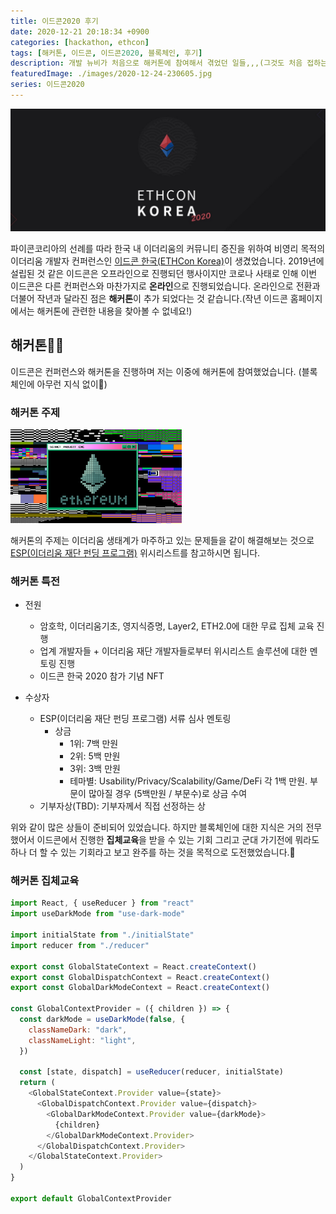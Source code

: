```yaml
---
title: 이드콘2020 후기
date: 2020-12-21 20:18:34 +0900
categories: [hackathon, ethcon]
tags: [해커톤, 이드콘, 이드콘2020, 블록체인, 후기]
description: 개발 뉴비가 처음으로 해커톤에 참여해서 겪었던 일들,,,(그것도 처음 접하는 주제인 블!록!체!인)
featuredImage: ./images/2020-12-24-230605.jpg
series: 이드콘2020
---
```


![ds](./images/2020-12-24-230605.jpg)

파이콘코리아의 선례를 따라 한국 내 이더리움의 커뮤니티 증진을 위하여 비영리 목적의 이더리움 개발자 컨퍼런스인 [이드콘 한국(ETHCon Korea)](https://ethcon.kr/)이 생겼었습니다. 2019년에 설립된 것 같은 이드콘은 오프라인으로 진행되던 행사이지만 코로나 사태로 인해 이번 이드콘은 다른 컨퍼런스와 마찬가지로 **온라인**으로 진행되었습니다. 온라인으로 전환과 더불어 작년과 달라진 점은 **해커톤**이 추가 되었다는 것 같습니다.(작년 이드콘 홈페이지에서는 해커톤에 관련한 내용을 찾아볼 수 없네요!)

## 해커톤👨‍💻

이드콘은 컨퍼런스와 해커톤을 진행하며 저는 이중에 해커톤에 참여했었습니다. (블록체인에 아무런 지식 없이🤪)

### 해커톤 주제

![ds](./images/2020-12-21-19-01-18.png)

해커톤의 주제는 이더리움 생태계가 마주하고 있는 문제들을 같이 해결해보는 것으로 [ESP(이더리움 재단 펀딩 프로그램)](https://esp.ethereum.foundation/en/wishlist/) 위시리스트를 참고하시면 됩니다.

### 해커톤 특전

- 전원

  - 암호학, 이더리움기초, 영지식증명, Layer2, ETH2.0에 대한 무료 집체 교육 진행
  - 업계 개발자들 + 이더리움 재단 개발자들로부터 위시리스트 솔루션에 대한 멘토링 진행
  - 이드콘 한국 2020 참가 기념 NFT

- 수상자
  - ESP(이더리움 재단 펀딩 프로그램) 서류 심사 멘토링
    - 상금
      - 1위: 7백 만원
      - 2위: 5백 만원
      - 3위: 3백 만원
      - 테마별: Usability/Privacy/Scalability/Game/DeFi 각 1백 만원. 부문이 많아질 경우 (5백만원 / 부문수)로 상금 수여
  - 기부자상(TBD): 기부자께서 직접 선정하는 상

위와 같이 많은 상들이 준비되어 있었습니다. 하지만 블록체인에 대한 지식은 거의 전무했어서 이드콘에서 진행한 **집체교육**을 받을 수 있는 기회 그리고 군대 가기전에 뭐라도 하나 더 할 수 있는 기회라고 보고 완주를 하는 것을 목적으로 도전했었습니다.💪

### 해커톤 집체교육

```js
import React, { useReducer } from "react"
import useDarkMode from "use-dark-mode"

import initialState from "./initialState"
import reducer from "./reducer"

export const GlobalStateContext = React.createContext()
export const GlobalDispatchContext = React.createContext()
export const GlobalDarkModeContext = React.createContext()

const GlobalContextProvider = ({ children }) => {
  const darkMode = useDarkMode(false, {
    classNameDark: "dark",
    classNameLight: "light",
  })

  const [state, dispatch] = useReducer(reducer, initialState)
  return (
    <GlobalStateContext.Provider value={state}>
      <GlobalDispatchContext.Provider value={dispatch}>
        <GlobalDarkModeContext.Provider value={darkMode}>
          {children}
        </GlobalDarkModeContext.Provider>
      </GlobalDispatchContext.Provider>
    </GlobalStateContext.Provider>
  )
}

export default GlobalContextProvider
```
